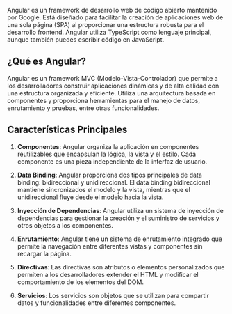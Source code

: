 

Angular es un framework de desarrollo web de código abierto mantenido por Google. Está diseñado para facilitar la creación de aplicaciones web de una sola página (SPA) al proporcionar una estructura robusta para el desarrollo frontend. Angular utiliza TypeScript como lenguaje principal, aunque también puedes escribir código en JavaScript.

## ¿Qué es Angular?

Angular es un framework MVC (Modelo-Vista-Controlador) que permite a los desarrolladores construir aplicaciones dinámicas y de alta calidad con una estructura organizada y eficiente. Utiliza una arquitectura basada en componentes y proporciona herramientas para el manejo de datos, enrutamiento y pruebas, entre otras funcionalidades.

## Características Principales

1. **Componentes**: Angular organiza la aplicación en componentes reutilizables que encapsulan la lógica, la vista y el estilo. Cada componente es una pieza independiente de la interfaz de usuario.

2. **Data Binding**: Angular proporciona dos tipos principales de data binding: bidireccional y unidireccional. El data binding bidireccional mantiene sincronizados el modelo y la vista, mientras que el unidireccional fluye desde el modelo hacia la vista.

3. **Inyección de Dependencias**: Angular utiliza un sistema de inyección de dependencias para gestionar la creación y el suministro de servicios y otros objetos a los componentes.

4. **Enrutamiento**: Angular tiene un sistema de enrutamiento integrado que permite la navegación entre diferentes vistas y componentes sin recargar la página.

5. **Directivas**: Las directivas son atributos o elementos personalizados que permiten a los desarrolladores extender el HTML y modificar el comportamiento de los elementos del DOM.

6. **Servicios**: Los servicios son objetos que se utilizan para compartir datos y funcionalidades entre diferentes componentes.

